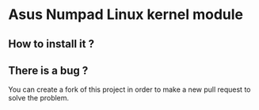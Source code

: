 # Asus Numpad Linux kernel module

## How to install it ?

## There is a bug ?
You can create a fork of this project in order to make a new pull request to
solve the problem. 
